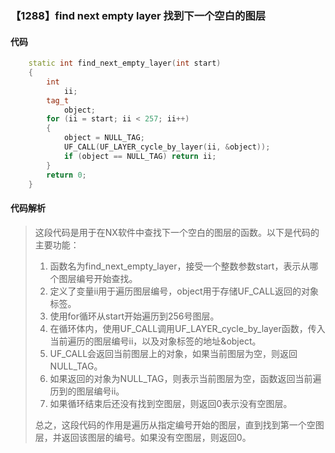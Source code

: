 ### 【1288】find next empty layer 找到下一个空白的图层

#### 代码

```cpp
    static int find_next_empty_layer(int start)  
    {  
        int  
            ii;  
        tag_t  
            object;  
        for (ii = start; ii < 257; ii++)  
        {  
            object = NULL_TAG;  
            UF_CALL(UF_LAYER_cycle_by_layer(ii, &object));  
            if (object == NULL_TAG) return ii;  
        }  
        return 0;  
    }

```

#### 代码解析

> 这段代码是用于在NX软件中查找下一个空白的图层的函数。以下是代码的主要功能：
>
> 1. 函数名为find_next_empty_layer，接受一个整数参数start，表示从哪个图层编号开始查找。
> 2. 定义了变量ii用于遍历图层编号，object用于存储UF_CALL返回的对象标签。
> 3. 使用for循环从start开始遍历到256号图层。
> 4. 在循环体内，使用UF_CALL调用UF_LAYER_cycle_by_layer函数，传入当前遍历的图层编号ii，以及对象标签的地址&object。
> 5. UF_CALL会返回当前图层上的对象，如果当前图层为空，则返回NULL_TAG。
> 6. 如果返回的对象为NULL_TAG，则表示当前图层为空，函数返回当前遍历到的图层编号ii。
> 7. 如果循环结束后还没有找到空图层，则返回0表示没有空图层。
>
> 总之，这段代码的作用是遍历从指定编号开始的图层，直到找到第一个空图层，并返回该图层的编号。如果没有空图层，则返回0。
>
